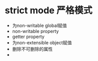 # strict mode 严格模式

- 为non-writable global赋值
- non-writable property
- getter property
- 为non-extensible object赋值
- 删除不可删除的属性
- 

